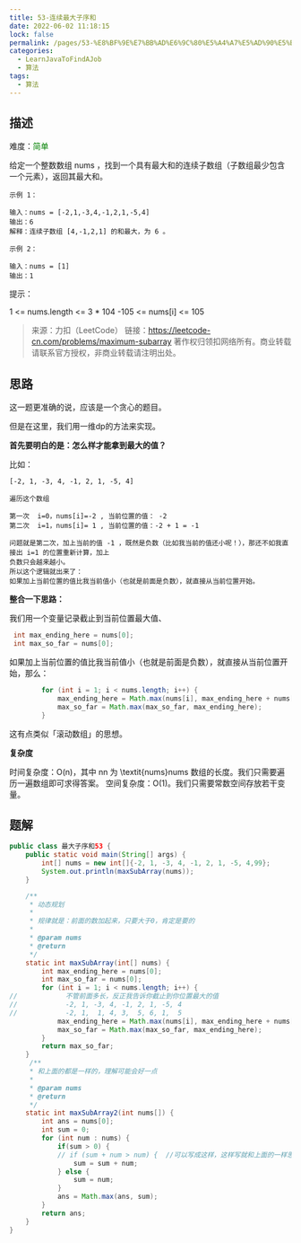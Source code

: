 ```yaml
---
title: 53-连续最大子序和
date: 2022-06-02 11:18:15
lock: false
permalink: /pages/53-%E8%BF%9E%E7%BB%AD%E6%9C%80%E5%A4%A7%E5%AD%90%E5%BA%8F%E5%92%8C
categories:
  - LearnJavaToFindAJob
  - 算法
tags:
  - 算法
---
```

## 描述

难度：<span style="color:green">简单</span>

 给定一个整数数组 nums ，找到一个具有最大和的连续子数组（子数组最少包含一个元素），返回其最大和。

```
示例 1：

输入：nums = [-2,1,-3,4,-1,2,1,-5,4]
输出：6
解释：连续子数组 [4,-1,2,1] 的和最大，为 6 。
```



```
示例 2：

输入：nums = [1]
输出：1
```

 


提示：

1 <= nums.length <= 3 * 104
-105 <= nums[i] <= 105

> 来源：力扣（LeetCode）
> 链接：https://leetcode-cn.com/problems/maximum-subarray
> 著作权归领扣网络所有。商业转载请联系官方授权，非商业转载请注明出处。

## 思路

这一题更准确的说，应该是一个贪心的题目。

但是在这里，我们用一维dp的方法来实现。

**首先要明白的是：怎么样才能拿到最大的值？**

比如：

```
[-2, 1, -3, 4, -1, 2, 1, -5, 4]

遍历这个数组

第一次  i=0，nums[i]=-2 , 当前位置的值： -2
第二次  i=1，nums[i]= 1 , 当前位置的值：-2 + 1 = -1  

问题就是第二次，加上当前的值 -1 ，既然是负数（比如我当前的值还小呢！），那还不如我直接出 i=1 的位置重新计算，加上
负数只会越来越小。
所以这个逻辑就出来了：
如果加上当前位置的值比我当前值小（也就是前面是负数），就直接从当前位置开始。
```

**整合一下思路：**

我们用一个变量记录截止到当前位置最大值、

```java
 int max_ending_here = nums[0];
 int max_so_far = nums[0];
```

如果加上当前位置的值比我当前值小（也就是前面是负数），就直接从当前位置开始，那么：

```java
        for (int i = 1; i < nums.length; i++) {
            max_ending_here = Math.max(nums[i], max_ending_here + nums[i]);
            max_so_far = Math.max(max_so_far, max_ending_here);
        }
```

这有点类似「滚动数组」的思想。

**复杂度**

时间复杂度：O(n)，其中 nn 为 \textit{nums}nums 数组的长度。我们只需要遍历一遍数组即可求得答案。
空间复杂度：O(1)。我们只需要常数空间存放若干变量。

## 题解

```java
public class 最大子序和53 {
    public static void main(String[] args) {
        int[] nums = new int[]{-2, 1, -3, 4, -1, 2, 1, -5, 4,99};
        System.out.println(maxSubArray(nums));
    }

    /**
     * 动态规划
     *
     * 规律就是：前面的数加起来，只要大于0，肯定是要的
     *
     * @param nums
     * @return
     */
    static int maxSubArray(int[] nums) {
        int max_ending_here = nums[0];
        int max_so_far = nums[0];
        for (int i = 1; i < nums.length; i++) {
//            不管前面多长，反正我告诉你截止到你位置最大的值
//            -2, 1, -3, 4, -1, 2, 1, -5, 4
//            -2, 1,  1, 4, 3,  5, 6, 1,  5
            max_ending_here = Math.max(nums[i], max_ending_here + nums[i]);
            max_so_far = Math.max(max_so_far, max_ending_here);
        }
        return max_so_far;
    }
     /**
     * 和上面的都是一样的，理解可能会好一点
     *
     * @param nums
     * @return
     */
    static int maxSubArray2(int nums[]) {
        int ans = nums[0];
        int sum = 0;
        for (int num : nums) {
            if(sum > 0) { 
            // if (sum + num > num) {  //可以写成这样，这样写就和上面的一样思想了
                sum = sum + num;
            } else {
                sum = num;
            }
            ans = Math.max(ans, sum);
        }
        return ans;
    }
}
```
